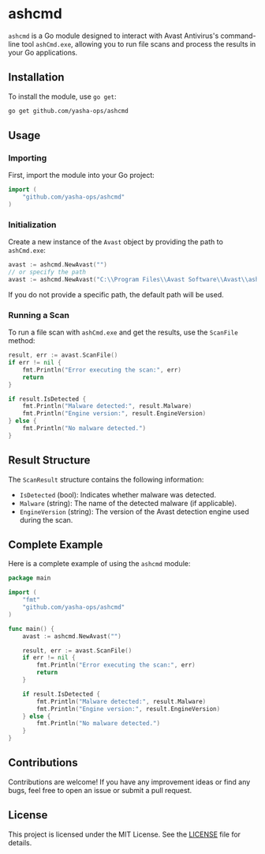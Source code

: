 # ashcmd

`ashcmd` is a Go module designed to interact with Avast Antivirus's command-line tool `ashCmd.exe`, allowing you to run file scans and process the results in your Go applications.

## Installation

To install the module, use `go get`:

```sh
go get github.com/yasha-ops/ashcmd
```

## Usage

### Importing

First, import the module into your Go project:

```go
import (
    "github.com/yasha-ops/ashcmd"
)
```

### Initialization

Create a new instance of the `Avast` object by providing the path to `ashCmd.exe`:

```go
avast := ashcmd.NewAvast("")
// or specify the path
avast := ashcmd.NewAvast("C:\\Program Files\\Avast Software\\Avast\\ashCmd.exe")
```

If you do not provide a specific path, the default path will be used.

### Running a Scan

To run a file scan with `ashCmd.exe` and get the results, use the `ScanFile` method:

```go
result, err := avast.ScanFile()
if err != nil {
    fmt.Println("Error executing the scan:", err)
    return
}

if result.IsDetected {
    fmt.Println("Malware detected:", result.Malware)
    fmt.Println("Engine version:", result.EngineVersion)
} else {
    fmt.Println("No malware detected.")
}
```

## Result Structure

The `ScanResult` structure contains the following information:

- `IsDetected` (bool): Indicates whether malware was detected.
- `Malware` (string): The name of the detected malware (if applicable).
- `EngineVersion` (string): The version of the Avast detection engine used during the scan.

## Complete Example

Here is a complete example of using the `ashcmd` module:

```go
package main

import (
    "fmt"
    "github.com/yasha-ops/ashcmd"
)

func main() {
    avast := ashcmd.NewAvast("")

    result, err := avast.ScanFile()
    if err != nil {
        fmt.Println("Error executing the scan:", err)
        return
    }

    if result.IsDetected {
        fmt.Println("Malware detected:", result.Malware)
        fmt.Println("Engine version:", result.EngineVersion)
    } else {
        fmt.Println("No malware detected.")
    }
}
```

## Contributions

Contributions are welcome! If you have any improvement ideas or find any bugs, feel free to open an issue or submit a pull request.

## License

This project is licensed under the MIT License. See the [LICENSE](LICENSE) file for details.